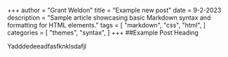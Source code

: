 +++
author = "Grant Weldon"
title = "Example new post"
date = 9-2-2023
description = "Sample article showcasing basic Markdown syntax and formatting for HTML elements."
tags = [
    "markdown",
    "css",
    "html",
]
categories = [
    "themes",
    "syntax",
]
+++
##Example Post Heading

Yadddedeeadfasfknklsdafjl

